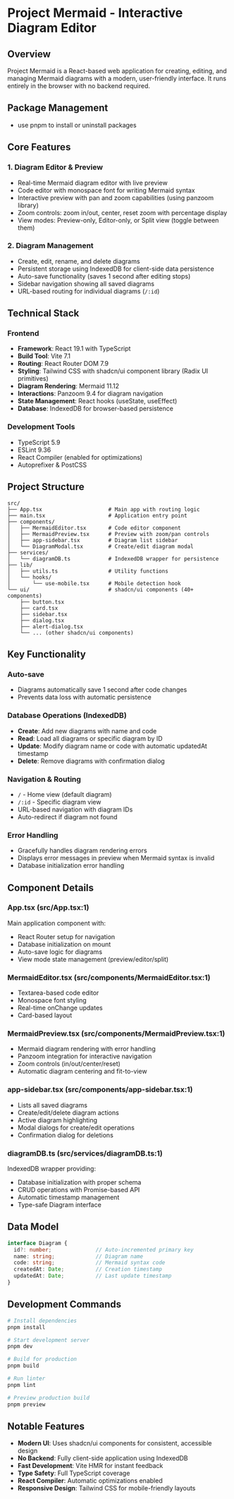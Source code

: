 # Project Mermaid - Interactive Diagram Editor

## Overview
Project Mermaid is a React-based web application for creating, editing, and managing Mermaid diagrams with a modern, user-friendly interface. It runs entirely in the browser with no backend required.

## Package Management
- use pnpm to install or uninstall packages

## Core Features

### 1. Diagram Editor & Preview
- Real-time Mermaid diagram editor with live preview
- Code editor with monospace font for writing Mermaid syntax
- Interactive preview with pan and zoom capabilities (using panzoom library)
- Zoom controls: zoom in/out, center, reset zoom with percentage display
- View modes: Preview-only, Editor-only, or Split view (toggle between them)

### 2. Diagram Management
- Create, edit, rename, and delete diagrams
- Persistent storage using IndexedDB for client-side data persistence
- Auto-save functionality (saves 1 second after editing stops)
- Sidebar navigation showing all saved diagrams
- URL-based routing for individual diagrams (`/:id`)

## Technical Stack

### Frontend
- **Framework**: React 19.1 with TypeScript
- **Build Tool**: Vite 7.1
- **Routing**: React Router DOM 7.9
- **Styling**: Tailwind CSS with shadcn/ui component library (Radix UI primitives)
- **Diagram Rendering**: Mermaid 11.12
- **Interactions**: Panzoom 9.4 for diagram navigation
- **State Management**: React hooks (useState, useEffect)
- **Database**: IndexedDB for browser-based persistence

### Development Tools
- TypeScript 5.9
- ESLint 9.36
- React Compiler (enabled for optimizations)
- Autoprefixer & PostCSS

## Project Structure

```
src/
├── App.tsx                     # Main app with routing logic
├── main.tsx                    # Application entry point
├── components/
│   ├── MermaidEditor.tsx       # Code editor component
│   ├── MermaidPreview.tsx      # Preview with zoom/pan controls
│   ├── app-sidebar.tsx         # Diagram list sidebar
│   └── DiagramModal.tsx        # Create/edit diagram modal
├── services/
│   └── diagramDB.ts            # IndexedDB wrapper for persistence
├── lib/
│   ├── utils.ts                # Utility functions
│   └── hooks/
│       └── use-mobile.tsx      # Mobile detection hook
└── ui/                         # shadcn/ui components (40+ components)
    ├── button.tsx
    ├── card.tsx
    ├── sidebar.tsx
    ├── dialog.tsx
    ├── alert-dialog.tsx
    └── ... (other shadcn/ui components)
```

## Key Functionality

### Auto-save
- Diagrams automatically save 1 second after code changes
- Prevents data loss with automatic persistence

### Database Operations (IndexedDB)
- **Create**: Add new diagrams with name and code
- **Read**: Load all diagrams or specific diagram by ID
- **Update**: Modify diagram name or code with automatic updatedAt timestamp
- **Delete**: Remove diagrams with confirmation dialog

### Navigation & Routing
- `/` - Home view (default diagram)
- `/:id` - Specific diagram view
- URL-based navigation with diagram IDs
- Auto-redirect if diagram not found

### Error Handling
- Gracefully handles diagram rendering errors
- Displays error messages in preview when Mermaid syntax is invalid
- Database initialization error handling

## Component Details

### App.tsx (src/App.tsx:1)
Main application component with:
- React Router setup for navigation
- Database initialization on mount
- Auto-save logic for diagrams
- View mode state management (preview/editor/split)

### MermaidEditor.tsx (src/components/MermaidEditor.tsx:1)
- Textarea-based code editor
- Monospace font styling
- Real-time onChange updates
- Card-based layout

### MermaidPreview.tsx (src/components/MermaidPreview.tsx:1)
- Mermaid diagram rendering with error handling
- Panzoom integration for interactive navigation
- Zoom controls (in/out/center/reset)
- Automatic diagram centering and fit-to-view

### app-sidebar.tsx (src/components/app-sidebar.tsx:1)
- Lists all saved diagrams
- Create/edit/delete diagram actions
- Active diagram highlighting
- Modal dialogs for create/edit operations
- Confirmation dialog for deletions

### diagramDB.ts (src/services/diagramDB.ts:1)
IndexedDB wrapper providing:
- Database initialization with proper schema
- CRUD operations with Promise-based API
- Automatic timestamp management
- Type-safe Diagram interface

## Data Model

```typescript
interface Diagram {
  id?: number;              // Auto-incremented primary key
  name: string;             // Diagram name
  code: string;             // Mermaid syntax code
  createdAt: Date;          // Creation timestamp
  updatedAt: Date;          // Last update timestamp
}
```

## Development Commands

```bash
# Install dependencies
pnpm install

# Start development server
pnpm dev

# Build for production
pnpm build

# Run linter
pnpm lint

# Preview production build
pnpm preview
```

## Notable Features

- **Modern UI**: Uses shadcn/ui components for consistent, accessible design
- **No Backend**: Fully client-side application using IndexedDB
- **Fast Development**: Vite HMR for instant feedback
- **Type Safety**: Full TypeScript coverage
- **React Compiler**: Automatic optimizations enabled
- **Responsive Design**: Tailwind CSS for mobile-friendly layouts
